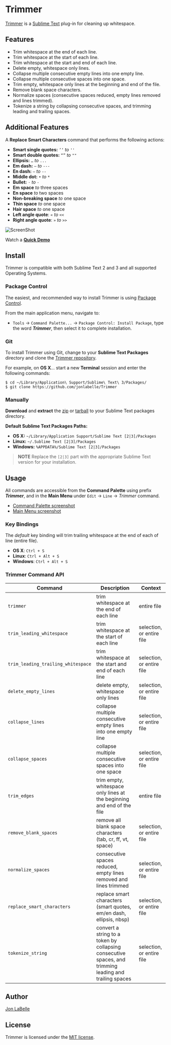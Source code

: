 Trimmer
=======

[Trimmer](https://jonlabelle.github.io/Trimmer/) is a [Sublime Text](http://www.sublimetext.com) plug-in for cleaning up whitespace.

## Features

- Trim whitespace at the end of each line.
- Trim whitespace at the start of each line.
- Trim whitespace at the start and end of each line.
- Delete empty, whitespace only lines.
- Collapse multiple consecutive empty lines into one empty line.
- Collapse multiple consecutive spaces into one space.
- Trim empty, whitespace only lines at the beginning and end of the file.
- Remove blank space characters.
- Normalize spaces (consecutive spaces reduced, empty lines removed and lines trimmed).
- Tokenize a string by collapsing consecutive spaces, and trimming leading and trailing spaces.

## Additional Features

A **Replace Smart Characters** command that performs the following actions:

* **Smart single quotes:** `’‘` *to* `''`
* **Smart double quotes:** `“”` *to* `""`
* **Ellipsis:** `…` *to* `...`
* **Em dash:** `—` *to* `---`
* **En dash:** `–` *to* `--`
* **Middle dot:** `•` *to* `*`
* **Bullet:** `·` *to* `-`
* **Em space** *to* three spaces
* **En space** *to* two spaces
* **Non-breaking space** *to* one space
* **Thin space** *to* one space
* **Hair space** *to* one space
* **Left angle quote**: `«` *to* `<<`
* **Right angle quote**: `»` *to* `>>`

![ScreenShot](https://raw.githubusercontent.com/jonlabelle/Trimmer/gh-pages/images/trimmer_ss_cmd_palette.png)

Watch a [**Quick Demo**](https://raw.githubusercontent.com/jonlabelle/Trimmer/gh-pages/images/trimmer_demo.gif)

## Install

Trimmer is compatible with both Sublime Text 2 and 3 and all supported Operating Systems.

### Package Control

The easiest, and recommended way to install Trimmer is using [Package Control](https://packagecontrol.io).

From the main application menu, navigate to:

- `Tools` -> `Command Palette...` -> `Package Control: Install Package`, type
  the word ***Trimmer***, then select it to complete installation.

### Git

To install Trimmer using Git, change to your **Sublime Text Packages** directory
and clone the [Trimmer repository](https://github.com/jonlabelle/Trimmer).

For example, on **OS X**... start a new **Terminal** session and enter the following
commands:

```shell
$ cd ~/Library/Application\ Support/Sublime\ Text\ 3/Packages/
$ git clone https://github.com/jonlabelle/Trimmer
```

### Manually

**Download** and **extract** the [zip](https://github.com/jonlabelle/Trimmer/zipball/master)
or [tarball](https://github.com/jonlabelle/Trimmer/tarball/master) to your
Sublime Text packages directory.

**Default Sublime Text Packages Paths:**

* **OS X:** `~/Library/Application Support/Sublime Text [2|3]/Packages`
* **Linux:** `~/.Sublime Text [2|3]/Packages`
* **Windows:** `%APPDATA%/Sublime Text [2|3]/Packages`

> **NOTE** Replace the `[2|3]` part with the appropriate Sublime Text
> version for your installation.

## Usage

All commands are accessible from the **Command Palette** using prefix
***Trimmer***, and in the **Main Menu** under `Edit` -> `Line` -> *Trimmer* command.

- [Command Palette screenshot](https://raw.githubusercontent.com/jonlabelle/Trimmer/gh-pages/images/trimmer_ss_cmd_palette.png)
- [Main Menu screenshot](https://raw.githubusercontent.com/jonlabelle/Trimmer/gh-pages/images/trimmer_ss_main_menu.png)

### Key Bindings

The *default* key binding will trim trailing whitespace at the end of each of
line (entire file).

- **OS X**: `Ctrl + S`
- **Linux**: `Ctrl + Alt + S`
- **Windows**: `Ctrl + Alt + S`

### Trimmer Command API

|              Command               |                                              Description                                               |          Context          |
|------------------------------------|--------------------------------------------------------------------------------------------------------|---------------------------|
| `trimmer`                          | trim whitespace at the end of each line                                                                | entire file               |
| `trim_leading_whitespace`          | trim whitespace at the start of each line                                                              | selection, or entire file |
| `trim_leading_trailing_whitespace` | trim whitespace at the start and end of each line                                                      | selection, or entire file |
| `delete_empty_lines`               | delete empty, whitespace only lines                                                                    | selection, or entire file |
| `collapse_lines`                   | collapse multiple consecutive empty lines into one empty line                                          | selection, or entire file |
| `collapse_spaces`                  | collapse multiple consecutive spaces into one space                                                    | selection, or entire file |
| `trim_edges`                       | trim empty, whitespace only lines at the beginning and end of the file                                 | entire file               |
| `remove_blank_spaces`              | remove all blank space characters (tab, cr, ff, vt, space)                                             | selection, or entire file |
| `normalize_spaces`                 | consecutive spaces reduced, empty lines removed and lines trimmed                                      | selection, or entire file |
| `replace_smart_characters`         | replace smart characters (smart quotes, em/en dash, ellipsis, nbsp)                                    | selection, or entire file |
| `tokenize_string`                  | convert a string to a token by collapsing consecutive spaces, and trimming leading and trailing spaces | selection, or entire file |

## Author

[Jon LaBelle](https://jonlabelle.com)

## License

Trimmer is licensed under the [MIT license](http://opensource.org/licenses/MIT).
